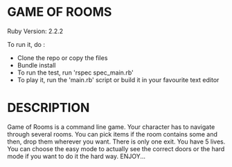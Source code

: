 GAME OF ROOMS
================

Ruby Version: 2.2.2

To run it, do :
- Clone the repo or copy the files
- Bundle install
- To run the test, run 'rspec spec_main.rb'
- To play it, run the 'main.rb' script or build it in your favourite text editor


DESCRIPTION
===========

Game of Rooms is a command line game. Your character has to navigate through several rooms. You can pick items if the room contains some and then, drop them wherever you want. There is only one exit. You have 5 lives. You can choose the easy mode to actually see the correct doors or the hard mode if you want to do it the hard way.
ENJOY...
